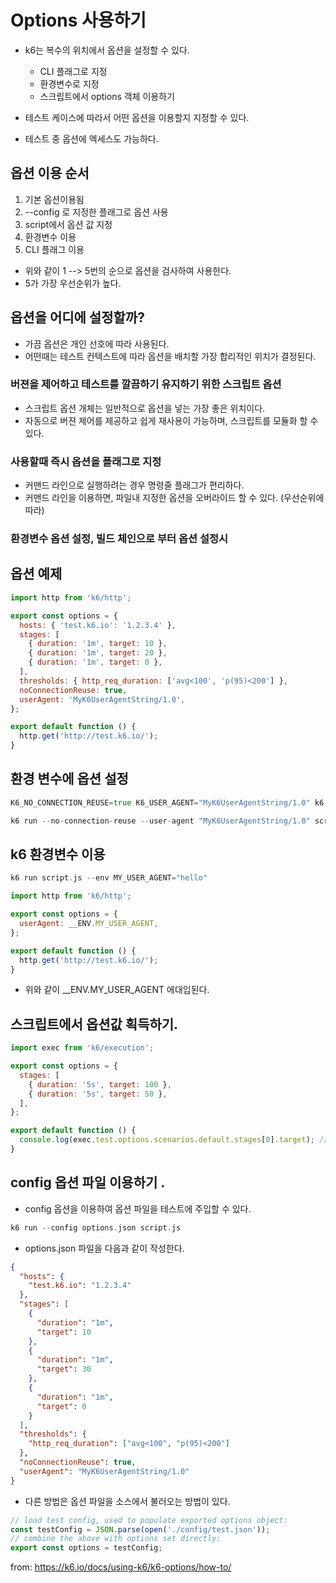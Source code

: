 # Options 사용하기 

- k6는 복수의 위치에서 옵션을 설정할 수 있다. 
  - CLI 플래그로 지정
  - 환경변수로 지정
  - 스크립트에서 options 객체 이용하기 

- 테스트 케이스에 따라서 어떤 옵션을 이용할지 지정할 수 있다. 
- 테스트 중 옵션에 엑세스도 가능하다. 

## 옵션 이용 순서

1. 기본 옵션이용됨
2. --config 로 지정한 플래그로 옵션 사용 
3. script에서 옵션 값 지정
4. 환경변수 이용
5. CLI 플래그 이용 

- 위와 같이 1 --> 5번의 순으로 옵션을 검사하여 사용한다. 
- 5가 가장 우선순위가 높다.

## 옵션을 어디에 설정할까? 

- 가끔 옵션은 개인 선호에 따라 사용된다. 
- 어떤때는 테스트 컨텍스트에 따라 옵션을 배치할 가장 합리적인 위치가 결정된다. 

### 버젼을 제어하고 테스트를 깔끔하기 유지하기 위한 스크립트 옵션

- 스크립트 옵션 개체는 일반적으로 옵션을 넣는 가장 좋은 위치이다. 
- 자동으로 버젼 제어를 제공하고 쉽게 재사용이 가능하며, 스크립트를 모듈화 할 수 있다. 

### 사용할때 즉시 옵션을 플래그로 지정

- 커맨드 라인으로 실행하려는 경우 명령줄 플래그가 편리하다. 
- 커맨드 라인을 이용하면, 파일내 지정한 옵션을 오버라이드 할 수 있다. (우선순위에 따라)

### 환경변수 옵션 설정, 빌드 체인으로 부터 옵션 설정시

## 옵션 예제

```js
import http from 'k6/http';

export const options = {
  hosts: { 'test.k6.io': '1.2.3.4' },
  stages: [
    { duration: '1m', target: 10 },
    { duration: '1m', target: 20 },
    { duration: '1m', target: 0 },
  ],
  thresholds: { http_req_duration: ['avg<100', 'p(95)<200'] },
  noConnectionReuse: true,
  userAgent: 'MyK6UserAgentString/1.0',
};

export default function () {
  http.get('http://test.k6.io/');
}
```

## 환경 변수에 옵션 설정

```go
K6_NO_CONNECTION_REUSE=true K6_USER_AGENT="MyK6UserAgentString/1.0" k6 run script.js

k6 run --no-connection-reuse --user-agent "MyK6UserAgentString/1.0" script.js

```

## k6 환경변수 이용

```go
k6 run script.js --env MY_USER_AGENT="hello"
```

```js
import http from 'k6/http';

export const options = {
  userAgent: __ENV.MY_USER_AGENT,
};

export default function () {
  http.get('http://test.k6.io/');
}

```

- 위와 같이 __ENV.MY_USER_AGENT 에대입된다.

## 스크립트에서 옵션값 획득하기. 

```js
import exec from 'k6/execution';

export const options = {
  stages: [
    { duration: '5s', target: 100 },
    { duration: '5s', target: 50 },
  ],
};

export default function () {
  console.log(exec.test.options.scenarios.default.stages[0].target); // 100
}

```

## config 옵션 파일 이용하기 .

- config 옵션을 이용하여 옵션 파일을 테스트에 주입할 수 있다. 

```go
k6 run --config options.json script.js
```

- options.json 파일을 다음과 같이 작성한다. 

```json
{
  "hosts": {
    "test.k6.io": "1.2.3.4"
  },
  "stages": [
    {
      "duration": "1m",
      "target": 10
    },
    {
      "duration": "1m",
      "target": 30
    },
    {
      "duration": "1m",
      "target": 0
    }
  ],
  "thresholds": {
    "http_req_duration": ["avg<100", "p(95)<200"]
  },
  "noConnectionReuse": true,
  "userAgent": "MyK6UserAgentString/1.0"
}
```

- 다른 방법은 옵션 파일을 소스에서 불러오는 방법이 있다. 

```js
// load test config, used to populate exported options object:
const testConfig = JSON.parse(open('./config/test.json'));
// combine the above with options set directly:
export const options = testConfig;
```

from: https://k6.io/docs/using-k6/k6-options/how-to/